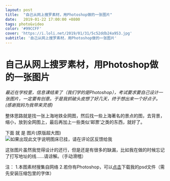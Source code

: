 ```yaml
---
layout: post
title:  "自己从网上搜罗素材，用Photoshop做的一张图片"
date:   2019-01-22 17:00:00 +0800
tags: photo&video
color: '#99CCFF'
cover: 'https://i.loli.net/2019/01/31/5c52ddb24a953.jpg'
subtitle: '自己从网上搜罗素材，用Photoshop做的一张图片'
---
```

# 自己从网上搜罗素材，用Photoshop做的一张图片
*最近在学校里，信息课结束了（我们学的是Photoshop），考试要求要自己设计一张图片，一定要有创意。于是我抓破头皮想了好几天，终于想出来一个好点子。(感谢我妈为我带来灵感)*

整体思路就是找一张上海地铁全网图，然后找一些上海著名的景点的图，去背景，缩小，放到全网图上，最后再加上一些类似‘邮票’之类的东西，就好了。

下面
就
是
图片(原版超大图)
![如果出现此文字说明图床已挂，请在评论区反馈给我](https://i.loli.net/2019/01/31/5c52ddb24a953.jpg)

这张图片虽然我觉得设计的还行，但是还是有很多的缺漏，比如我在做的时候忘记了打写地址的线……请谅解。（手动滑稽）

注：
1.本图素材搜集自网络
2.若你有Photoshop，可以[点击](http://files1.liangxu.wang/Ps作品.zip)下载我的psd文件（需先安装压缩包里的字体）
